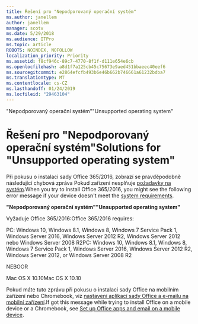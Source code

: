 ```yaml
---
title: Řešení pro "Nepodporovaný operační systém"
ms.author: janellem
author: janellem
manager: scotv
ms.date: 5/29/2018
ms.audience: ITPro
ms.topic: article
ROBOTS: NOINDEX, NOFOLLOW
localization_priority: Priority
ms.assetid: f8cf946c-89c7-4770-8f1f-d111e654e6cb
ms.openlocfilehash: a8d1f7a125cb45c75673e9aed451bbaeec40eef6
ms.sourcegitcommit: e2864efcfb493b6e46b662b746661a61232bdba7
ms.translationtype: MT
ms.contentlocale: cs-CZ
ms.lasthandoff: 01/24/2019
ms.locfileid: "29463104"
---
```

<span data-ttu-id="c269d-102">"Nepodporovaný operační systém"</span><span class="sxs-lookup"><span data-stu-id="c269d-102">"Unsupported operating system"</span></span>

# <a name="solutions-for-unsupported-operating-system"></a><span data-ttu-id="c269d-103">Řešení pro "Nepodporovaný operační systém"</span><span class="sxs-lookup"><span data-stu-id="c269d-103">Solutions for "Unsupported operating system"</span></span>

<span data-ttu-id="c269d-104">Při pokusu o instalaci sady Office 365/2016, zobrazí se pravděpodobně následující chybová zpráva Pokud zařízení nesplňuje [požadavky na systém](https://products.office.com/office-system-requirements).</span><span class="sxs-lookup"><span data-stu-id="c269d-104">When you try to install Office 365/2016, you might see the following error message if your device doesn't meet the [system requirements](https://products.office.com/office-system-requirements).</span></span>
  
 <span data-ttu-id="c269d-105">**"Nepodporovaný operační systém"**</span><span class="sxs-lookup"><span data-stu-id="c269d-105">**"Unsupported operating system"**</span></span>
  
<span data-ttu-id="c269d-106">Vyžaduje Office 365/2016:</span><span class="sxs-lookup"><span data-stu-id="c269d-106">Office 365/2016 requires:</span></span>
  
<span data-ttu-id="c269d-107">PC: Windows 10, Windows 8.1, Windows 8, Windows 7 Service Pack 1, Windows Server 2016, Windows Server 2012 R2, Windows Server 2012 nebo Windows Server 2008 R2</span><span class="sxs-lookup"><span data-stu-id="c269d-107">PC: Windows 10, Windows 8.1, Windows 8, Windows 7 Service Pack 1, Windows Server 2016, Windows Server 2012 R2, Windows Server 2012, or Windows Server 2008 R2</span></span>
  
<span data-ttu-id="c269d-108">NEBO</span><span class="sxs-lookup"><span data-stu-id="c269d-108">OR</span></span>
  
<span data-ttu-id="c269d-109">Mac OS X 10.10</span><span class="sxs-lookup"><span data-stu-id="c269d-109">Mac OS X 10.10</span></span>
  
<span data-ttu-id="c269d-110">Pokud máte tuto zprávu při pokusu o instalaci sady Office na mobilním zařízení nebo Chromebook, viz [nastavení aplikací sady Office a e-mailu na mobilní zařízení](https://support.office.com/article/7dabb6cb-0046-40b6-81fe-767e0b1f014f?wt.mc_id=Alchemy_ClientDIA.aspx).</span><span class="sxs-lookup"><span data-stu-id="c269d-110">If got this message while trying to install Office on a mobile device or a Chromebook, see [Set up Office apps and email on a mobile device](https://support.office.com/article/7dabb6cb-0046-40b6-81fe-767e0b1f014f?wt.mc_id=Alchemy_ClientDIA.aspx).</span></span>
  


